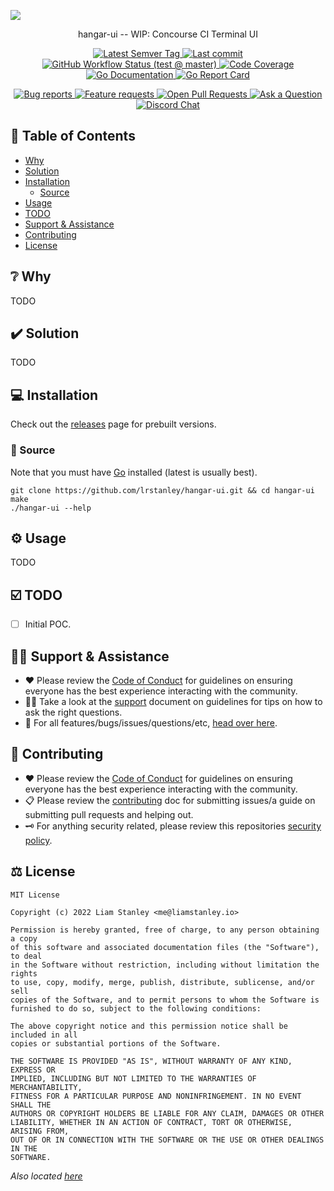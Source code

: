 ![](https://liam.sh/-/gh/svg/lrstanley/hangar-ui?bg=topography&accent=rocket&layout=left)

<!-- template:begin:header -->
<!-- do not edit anything in this "template" block, its auto-generated -->

<p align="center">hangar-ui -- WIP: Concourse CI Terminal UI</p>
<p align="center">
  <a href="https://github.com/lrstanley/hangar-ui/tags">
    <img title="Latest Semver Tag" src="https://img.shields.io/github/v/tag/lrstanley/hangar-ui?style=flat-square">
  </a>
  <a href="https://github.com/lrstanley/hangar-ui/commits/master">
    <img title="Last commit" src="https://img.shields.io/github/last-commit/lrstanley/hangar-ui?style=flat-square">
  </a>




  <a href="https://github.com/lrstanley/hangar-ui/actions?query=workflow%3Atest+event%3Apush">
    <img title="GitHub Workflow Status (test @ master)" src="https://img.shields.io/github/actions/workflow/status/lrstanley/hangar-ui/test.yml?branch=master&label=test&style=flat-square">
  </a>

  <a href="https://codecov.io/gh/lrstanley/hangar-ui">
    <img title="Code Coverage" src="https://img.shields.io/codecov/c/github/lrstanley/hangar-ui/master?style=flat-square">
  </a>

  <a href="https://pkg.go.dev/github.com/lrstanley/hangar-ui">
    <img title="Go Documentation" src="https://pkg.go.dev/badge/github.com/lrstanley/hangar-ui?style=flat-square">
  </a>
  <a href="https://goreportcard.com/report/github.com/lrstanley/hangar-ui">
    <img title="Go Report Card" src="https://goreportcard.com/badge/github.com/lrstanley/hangar-ui?style=flat-square">
  </a>
</p>
<p align="center">
  <a href="https://github.com/lrstanley/hangar-ui/issues?q=is:open+is:issue+label:bug">
    <img title="Bug reports" src="https://img.shields.io/github/issues/lrstanley/hangar-ui/bug?label=issues&style=flat-square">
  </a>
  <a href="https://github.com/lrstanley/hangar-ui/issues?q=is:open+is:issue+label:enhancement">
    <img title="Feature requests" src="https://img.shields.io/github/issues/lrstanley/hangar-ui/enhancement?label=feature%20requests&style=flat-square">
  </a>
  <a href="https://github.com/lrstanley/hangar-ui/pulls">
    <img title="Open Pull Requests" src="https://img.shields.io/github/issues-pr/lrstanley/hangar-ui?label=prs&style=flat-square">
  </a>
  <a href="https://github.com/lrstanley/hangar-ui/discussions/new?category=q-a">
    <img title="Ask a Question" src="https://img.shields.io/badge/support-ask_a_question!-blue?style=flat-square">
  </a>
  <a href="https://liam.sh/chat"><img src="https://img.shields.io/badge/discord-bytecord-blue.svg?style=flat-square" title="Discord Chat"></a>
</p>
<!-- template:end:header -->

<!-- template:begin:toc -->
<!-- do not edit anything in this "template" block, its auto-generated -->
## :link: Table of Contents

  - [Why](#grey_question-why)
  - [Solution](#heavy_check_mark-solution)
  - [Installation](#computer-installation)
    - [Source](#toolbox-source)
  - [Usage](#gear-usage)
  - [TODO](#ballot_box_with_check-todo)
  - [Support &amp; Assistance](#raising_hand_man-support--assistance)
  - [Contributing](#handshake-contributing)
  - [License](#balance_scale-license)
<!-- template:end:toc -->

## :grey_question: Why

TODO

## :heavy_check_mark: Solution

TODO

## :computer: Installation

Check out the [releases](https://github.com/lrstanley/hangar-ui/releases)
page for prebuilt versions.

<!-- template:begin:ghcr -->
<!-- do not edit anything in this "template" block, its auto-generated -->

<!-- template:end:ghcr -->

### :toolbox: Source

Note that you must have [Go](https://golang.org/doc/install) installed (latest is usually best).

    git clone https://github.com/lrstanley/hangar-ui.git && cd hangar-ui
    make
    ./hangar-ui --help

## :gear: Usage

TODO

## :ballot_box_with_check: TODO

- [ ] Initial POC.

<!-- template:begin:support -->
<!-- do not edit anything in this "template" block, its auto-generated -->
## :raising_hand_man: Support & Assistance

* :heart: Please review the [Code of Conduct](.github/CODE_OF_CONDUCT.md) for
     guidelines on ensuring everyone has the best experience interacting with
     the community.
* :raising_hand_man: Take a look at the [support](.github/SUPPORT.md) document on
     guidelines for tips on how to ask the right questions.
* :lady_beetle: For all features/bugs/issues/questions/etc, [head over here](https://github.com/lrstanley/hangar-ui/issues/new/choose).
<!-- template:end:support -->

<!-- template:begin:contributing -->
<!-- do not edit anything in this "template" block, its auto-generated -->
## :handshake: Contributing

* :heart: Please review the [Code of Conduct](.github/CODE_OF_CONDUCT.md) for guidelines
     on ensuring everyone has the best experience interacting with the
    community.
* :clipboard: Please review the [contributing](.github/CONTRIBUTING.md) doc for submitting
     issues/a guide on submitting pull requests and helping out.
* :old_key: For anything security related, please review this repositories [security policy](https://github.com/lrstanley/hangar-ui/security/policy).
<!-- template:end:contributing -->

<!-- template:begin:license -->
<!-- do not edit anything in this "template" block, its auto-generated -->
## :balance_scale: License

```
MIT License

Copyright (c) 2022 Liam Stanley <me@liamstanley.io>

Permission is hereby granted, free of charge, to any person obtaining a copy
of this software and associated documentation files (the "Software"), to deal
in the Software without restriction, including without limitation the rights
to use, copy, modify, merge, publish, distribute, sublicense, and/or sell
copies of the Software, and to permit persons to whom the Software is
furnished to do so, subject to the following conditions:

The above copyright notice and this permission notice shall be included in all
copies or substantial portions of the Software.

THE SOFTWARE IS PROVIDED "AS IS", WITHOUT WARRANTY OF ANY KIND, EXPRESS OR
IMPLIED, INCLUDING BUT NOT LIMITED TO THE WARRANTIES OF MERCHANTABILITY,
FITNESS FOR A PARTICULAR PURPOSE AND NONINFRINGEMENT. IN NO EVENT SHALL THE
AUTHORS OR COPYRIGHT HOLDERS BE LIABLE FOR ANY CLAIM, DAMAGES OR OTHER
LIABILITY, WHETHER IN AN ACTION OF CONTRACT, TORT OR OTHERWISE, ARISING FROM,
OUT OF OR IN CONNECTION WITH THE SOFTWARE OR THE USE OR OTHER DEALINGS IN THE
SOFTWARE.
```

_Also located [here](LICENSE)_
<!-- template:end:license -->
